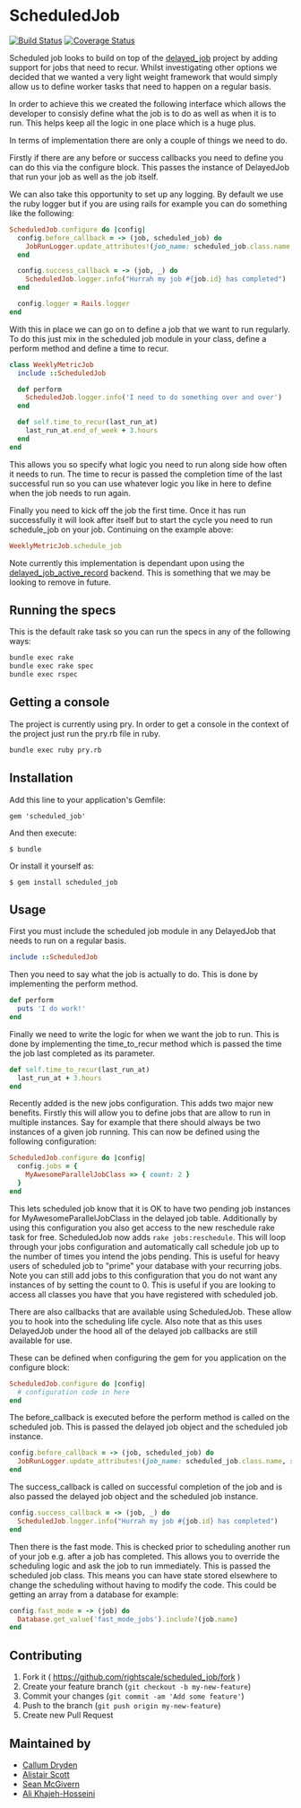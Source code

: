 # ScheduledJob

[![Build Status](https://travis-ci.org/rightscale/scheduled_job.svg?branch=master)](https://travis-ci.org/rightscale/scheduled_job)
[![Coverage Status](https://coveralls.io/repos/rightscale/scheduled_job/badge.svg?branch=master&service=github)](https://coveralls.io/github/rightscale/scheduled_job?branch=master)

Scheduled job looks to build on top of the [delayed_job](https://github.com/collectiveidea/delayed_job) project by adding support for jobs that need to recur. Whilst investigating other options we decided that we wanted a very light weight framework that would simply allow us to define worker tasks that need to happen on a regular basis.

In order to achieve this we created the following interface which allows the developer to consisly define what the job is to do as well as when it is to run. This helps keep all the logic in one place which is a huge plus.

In terms of implementation there are only a couple of things we need to do.

Firstly if there are any before or success callbacks you need to define you can do this via the configure block. This passes the instance of DelayedJob that run your job as well as the job itself.

We can also take this opportunity to set up any logging. By default we use the ruby logger but if you are using rails for example you can do something like the following:

```ruby
ScheduledJob.configure do |config|
  config.before_callback = -> (job, scheduled_job) do
    JobRunLogger.update_attributes!(job_name: scheduled_job.class.name, started_at: Time.now.utc)
  end

  config.success_callback = -> (job, _) do
    ScheduledJob.logger.info("Hurrah my job #{job.id} has completed")
  end

  config.logger = Rails.logger
end
```

With this in place we can go on to define a job that we want to run regularly. To do this just mix in the scheduled job module in your class, define a perform method and define a time to recur.

```ruby
class WeeklyMetricJob
  include ::ScheduledJob

  def perform
    ScheduledJob.logger.info('I need to do something over and over')
  end

  def self.time_to_recur(last_run_at)
    last_run_at.end_of_week + 3.hours
  end
end
```

This allows you so specify what logic you need to run along side how often it needs to run. The time to recur is passed the completion time of the last successful run so you can use whatever logic you like in here to define when the job needs to run again.

Finally you need to kick off the job the first time. Once it has run successfully it will look after itself but to start the cycle you need to run schedule_job on your job. Continuing on the example above:

```ruby
WeeklyMetricJob.schedule_job
```

Note currently this implementation is dependant upon using the [delayed_job_active_record](https://github.com/collectiveidea/delayed_job_active_record) backend. This is something that we may be looking to remove in future.

## Running the specs

This is the default rake task so you can run the specs in any of the following ways:

```bash
bundle exec rake
bundle exec rake spec
bundle exec rspec
```

## Getting a console

The project is currently using pry. In order to get a console in the context of the project just run the pry.rb file in ruby.

```bash
bundle exec ruby pry.rb
```

## Installation

Add this line to your application's Gemfile:

    gem 'scheduled_job'

And then execute:

    $ bundle

Or install it yourself as:

    $ gem install scheduled_job

## Usage

First you must include the scheduled job module in any DelayedJob that needs to run on a regular basis.

```ruby
include ::ScheduledJob
```

Then you need to say what the job is actually to do. This is done by implementing the perform method.

```ruby
def perform
  puts 'I do work!'
end
```

Finally we need to write the logic for when we want the job to run. This is done by implementing the time_to_recur method which is passed the time the job last completed as its parameter.

```ruby
def self.time_to_recur(last_run_at)
  last_run_at + 3.hours
end
```

Recently added is the new jobs configuration. This adds two major new benefits. Firstly this will allow you to define jobs that are allow to run in multiple instances. Say for example that there should always be two instances of a given job running. This can now be defined using the following configuration:

```ruby
ScheduledJob.configure do |config|
  config.jobs = {
    MyAwesomeParallelJobClass => { count: 2 }
  }
end
```

This lets scheduled job know that it is OK to have two pending job instances for MyAwesomeParallelJobClass in the delayed job table. Additionally by using this configuration you also get access to the new reschedule rake task for free. ScheduledJob now adds `rake jobs:reschedule`. This will loop through your jobs configuration and automatically call schedule job up to the number of times you intend the jobs pending. This is useful for heavy users of scheduled job to "prime" your database with your recurring jobs. Note you can still add jobs to this configuration that you do not want any instances of by setting the count to 0. This is useful if you are looking to access all classes you have that you have registered with scheduled job.

There are also callbacks that are available using ScheduledJob. These allow you to hook into the scheduling life cycle. Also note that as this uses DelayedJob under the hood all of the delayed job callbacks are still available for use.

These can be defined when configuring the gem for you application on the configure block:

```ruby
ScheduledJob.configure do |config|
  # configuration code in here
end
```

The before_callback is executed before the perform method is called on the scheduled job. This is passed the delayed job object and the scheduled job instance.

```ruby
config.before_callback = -> (job, scheduled_job) do
  JobRunLogger.update_attributes!(job_name: scheduled_job.class.name, started_at: Time.now.utc)
end
```

The success_callback is called on successful completion of the job and is also passed the delayed job object and the scheduled job instance.

```ruby
config.success_callback = -> (job, _) do
  ScheduledJob.logger.info("Hurrah my job #{job.id} has completed")
end
```

Then there is the fast mode. This is checked prior to scheduling another run of your job e.g. after a job has completed. This allows you to override the scheduling logic and ask the job to run immediately. This is passed the scheduled job class. This means you can have state stored elsewhere to change the scheduling without having to modify the code. This could be getting an array from a database for example:

```ruby
config.fast_mode = -> (job) do
  Database.get_value('fast_mode_jobs').include?(job.name)
end
```

## Contributing

1. Fork it ( https://github.com/rightscale/scheduled_job/fork )
2. Create your feature branch (`git checkout -b my-new-feature`)
3. Commit your changes (`git commit -am 'Add some feature'`)
4. Push to the branch (`git push origin my-new-feature`)
5. Create new Pull Request

## Maintained by

- [Callum Dryden](https://github.com/CallumD)
- [Alistair Scott](https://github.com/aliscott)
- [Sean McGivern](https://github.com/smcgivern)
- [Ali Khajeh-Hosseini](https://github.com/alikhajeh1)
